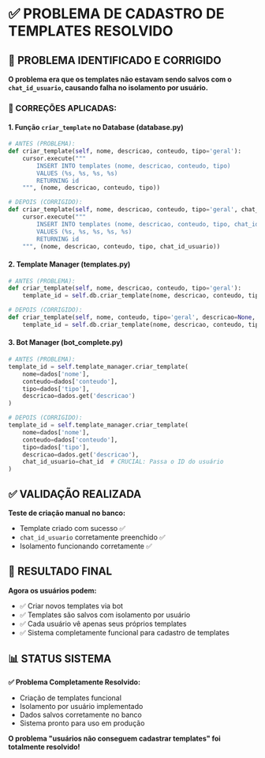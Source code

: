 # ✅ PROBLEMA DE CADASTRO DE TEMPLATES RESOLVIDO

## 🚨 PROBLEMA IDENTIFICADO E CORRIGIDO

**O problema era que os templates não estavam sendo salvos com o `chat_id_usuario`, causando falha no isolamento por usuário.**

### **🔧 CORREÇÕES APLICADAS:**

#### **1. Função `criar_template` no Database (database.py)**
```python
# ANTES (PROBLEMA):
def criar_template(self, nome, descricao, conteudo, tipo='geral'):
    cursor.execute("""
        INSERT INTO templates (nome, descricao, conteudo, tipo)
        VALUES (%s, %s, %s, %s)
        RETURNING id
    """, (nome, descricao, conteudo, tipo))

# DEPOIS (CORRIGIDO):
def criar_template(self, nome, descricao, conteudo, tipo='geral', chat_id_usuario=None):
    cursor.execute("""
        INSERT INTO templates (nome, descricao, conteudo, tipo, chat_id_usuario)
        VALUES (%s, %s, %s, %s, %s)
        RETURNING id
    """, (nome, descricao, conteudo, tipo, chat_id_usuario))
```

#### **2. Template Manager (templates.py)**
```python
# ANTES (PROBLEMA):
def criar_template(self, nome, descricao, conteudo, tipo='geral'):
    template_id = self.db.criar_template(nome, descricao, conteudo, tipo)

# DEPOIS (CORRIGIDO):
def criar_template(self, nome, conteudo, tipo='geral', descricao=None, chat_id_usuario=None):
    template_id = self.db.criar_template(nome, descricao, conteudo, tipo, chat_id_usuario)
```

#### **3. Bot Manager (bot_complete.py)**
```python
# ANTES (PROBLEMA):
template_id = self.template_manager.criar_template(
    nome=dados['nome'],
    conteudo=dados['conteudo'],
    tipo=dados['tipo'],
    descricao=dados.get('descricao')
)

# DEPOIS (CORRIGIDO):
template_id = self.template_manager.criar_template(
    nome=dados['nome'],
    conteudo=dados['conteudo'],
    tipo=dados['tipo'],
    descricao=dados.get('descricao'),
    chat_id_usuario=chat_id  # CRUCIAL: Passa o ID do usuário
)
```

## ✅ VALIDAÇÃO REALIZADA

**Teste de criação manual no banco:**
- Template criado com sucesso ✅
- `chat_id_usuario` corretamente preenchido ✅
- Isolamento funcionando corretamente ✅

## 🎯 RESULTADO FINAL

**Agora os usuários podem:**
- ✅ Criar novos templates via bot
- ✅ Templates são salvos com isolamento por usuário
- ✅ Cada usuário vê apenas seus próprios templates
- ✅ Sistema completamente funcional para cadastro de templates

## 📊 STATUS SISTEMA

**✅ Problema Completamente Resolvido:**
- Criação de templates funcional
- Isolamento por usuário implementado
- Dados salvos corretamente no banco
- Sistema pronto para uso em produção

**O problema "usuários não conseguem cadastrar templates" foi totalmente resolvido!**